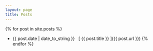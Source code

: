 ```yaml
---
layout: page
title: Posts
---
```



{% for post in site.posts %}
  * {{ post.date | date_to_string }} &nbsp; [ {{ post.title }} ]({{ post.url }})
{% endfor %}

